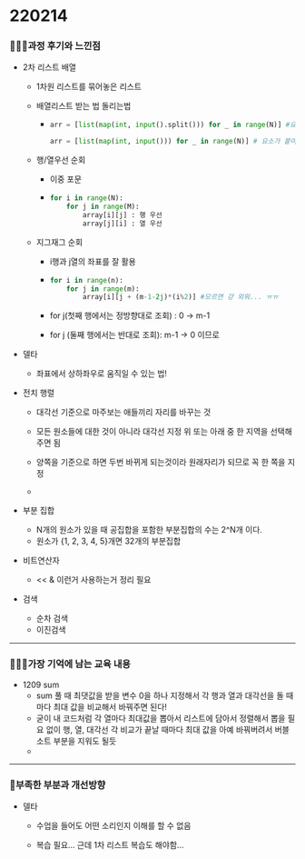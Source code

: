 # 220214

### 👨🏼‍🏫과정 후기와 느낀점

- 2차 리스트 배열

  - 1차원 리스트를 묶어놓은 리스트

  - 배열리스트 받는 법 돌리는법

    - ```python
      arr = [list(map(int, input().split())) for _ in range(N)] #요소가 공백으로 나뉘어져 있는 리스트
      
      arr = [list(map(int, input())) for _ in range(N)] # 요소가 붙여져있는 리스트 공백이 없는 경우
      ```

  - 행/열우선 순회 

    - 이중 포문

    - ```python
      for i in range(N):
          for j in range(M):
              array[i][j] : 행 우선
              array[j][i] : 열 우선
      ```

  - 지그재그 순회

    - i행과 j열의 좌표를 잘 활용

    - ```python
      for i in range(n):
          for j in range(m):
              array[i][j + (m-1-2j)*(i%2)] #모르면 걍 외워... ㅠㅠ
      ```

    - for j(첫째 행에서는 정방향대로 조회) : 0 -> m-1

    - for j (둘째 행에서는 반대로 조회): m-1 -> 0 이므로

- 델타 

  - 좌표에서 상하좌우로 움직일 수 있는 법!

- 전치 행렬

  - 대각선 기준으로 마주보는 애들끼리 자리를 바꾸는 것

  - 모든 원소들에 대한 것이 아니라 대각선 지정 위 또는 아래 중 한 지역을 선택해주면 됨

  - 양쪽을 기준으로 하면 두번 바뀌게 되는것이라 원래자리가 되므로 꼭 한 쪽을 지정

  - ```
    ```

- 부분 집합

  - N개의 원소가 있을 때 공집합을 포함한 부분집합의 수는 2^N개 이다.
  - 원소가 {1, 2, 3, 4, 5}개면 32개의 부분집합 

- 비트연산자

  - << & 이런거 사용하는거 정리 필요

- 검색

  - 순차 검색
  - 이진검색


---

### 💁🏼‍♂️가장 기억에 남는 교육 내용

- 1209 sum
  - sum 풀 때 최댓값을 받을 변수 0을 하나 지정해서 각 행과 열과 대각선을 돌 때마다 최대 값을 비교해서 바꿔주면 된다!
  - 굳이 내 코드처럼 각 열마다 최대값을 뽑아서 리스트에 담아서 정렬해서 뽑을 필요 없이 행, 열, 대각선 각 비교가 끝날 때마다 최대 값을 아예 바꿔버려서 버블소트 부분을 지워도 될듯
  - 


---

### 💫부족한 부분과 개선방향

- 델타

  - 수업을 들어도 어떤 소리인지 이해를 할 수 없음

  - 복습 필요... 근데 1차 리스트 복습도 해야함... 

    
